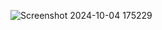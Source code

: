 ![Screenshot 2024-10-04 175229](https://github.com/user-attachments/assets/c338bbfb-e8e2-4721-88ec-2a3d21f74e7e)
